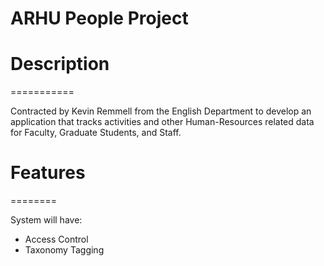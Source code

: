 ARHU People Project
===================

Description
===========
===========

Contracted by Kevin Remmell from the English Department to develop an application that tracks activities and other Human-Resources related data for Faculty, Graduate Students, and Staff. 


Features
========
========

System will have:

* Access Control
* Taxonomy Tagging